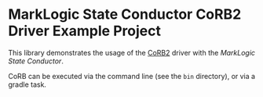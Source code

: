 # MarkLogic State Conductor CoRB2 Driver Example Project

This library demonstrates the usage of the [CoRB2](https://github.com/marklogic-community/corb2) driver with the _MarkLogic State Conductor_.

CoRB can be executed via the command line (see the `bin` directory), or via a gradle task.
